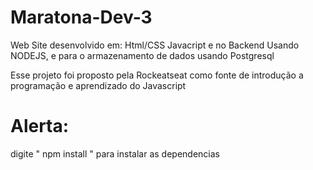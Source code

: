 # Maratona-Dev-3

Web Site desenvolvido em: Html/CSS Javacript e no Backend Usando NODEJS,
e para o armazenamento de dados usando Postgresql

Esse projeto foi proposto pela Rockeatseat como fonte de introdução a programação e aprendizado do Javascript

# Alerta:
digite " npm install " para instalar as dependencias

